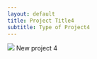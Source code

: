 ```yaml
---
layout: default
title: Project Title4
subtitle: Type of Project4
---
```


<img class="latestprojectpic" src="http://fpoimg.com/1200x900">
New project 4